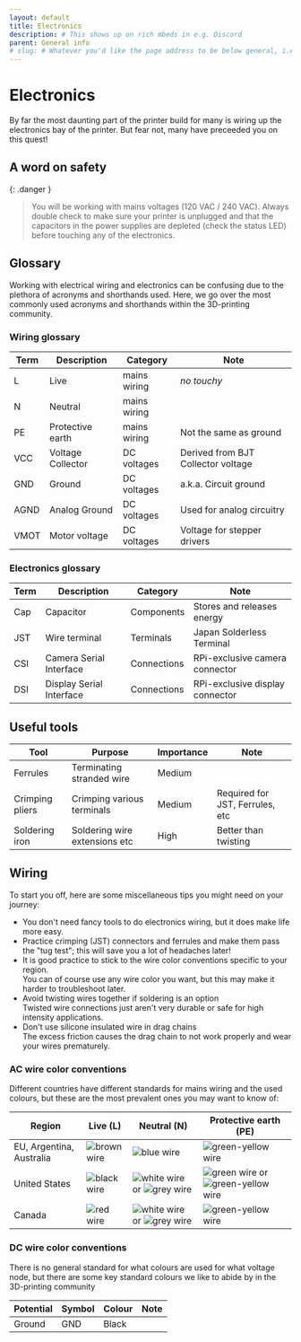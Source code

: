 ```yaml
---
layout: default
title: Electronics
description: # This shows up on rich mbeds in e.g. Discord
parent: General info
# slug: # Whatever you'd like the page address to be below general, i.e. docs.vzbot.org/general/<page>/
---
```


# Electronics

By far the most daunting part of the printer build for many is wiring up the electronics bay of the printer. But fear not, many have preceeded you on this quest!

## A word on safety

{: .danger }
> You will be working with mains voltages (120 VAC / 240 VAC). Always double check to make sure your printer is unplugged and that the capacitors in the power supplies are depleted (check the status LED) before touching any of the electronics.

## Glossary

Working with electrical wiring and electronics can be confusing due to the plethora of acronyms and shorthands used. Here, we go over the most commonly used acronyms and shorthands within the 3D-printing community.

### Wiring glossary

| Term | Description       | Category     | Note                               |
| ---- | ----------------- | ------------ | ---------------------------------- |
| L    | Live              | mains wiring | *no touchy*                        |
| N    | Neutral           | mains wiring |                                    |
| PE   | Protective earth  | mains wiring | Not the same as ground             |
| VCC  | Voltage Collector | DC voltages  | Derived from BJT Collector voltage |
| GND  | Ground            | DC voltages  | a.k.a. Circuit ground              |
| AGND | Analog Ground     | DC voltages  | Used for analog circuitry          |
| VMOT | Motor voltage     | DC voltages  | Voltage for stepper drivers        |

### Electronics glossary

| Term | Description              | Category    | Note                            |
| ---- | ------------------------ | ----------- | ------------------------------- |
| Cap  | Capacitor                | Components  | Stores and releases energy      |
| JST  | Wire terminal            | Terminals   | Japan Solderless Terminal       |
| CSI  | Camera Serial Interface  | Connections | RPi-exclusive camera connector  |
| DSI  | Display Serial Interface | Connections | RPi-exclusive display connector |

## Useful tools

| Tool            | Purpose                       | Importance | Note                            |
| --------------- | ----------------------------- | ---------- | ------------------------------- |
| Ferrules        | Terminating stranded wire     | Medium     |                                 |
| Crimping pliers | Crimping various terminals    | Medium     | Required for JST, Ferrules, etc |
| Soldering iron  | Soldering wire extensions etc | High       | Better than twisting            |

## Wiring

To start you off, here are some miscellaneous tips you might need on your journey:

- You don't need fancy tools to do electronics wiring, but it does make life more easy.
- Practice crimping (JST) connectors and ferrules and make them pass the "tug test"; this will save you a lot of headaches later!
- It is good practice to stick to the wire color conventions specific to your region.  
    You can of course use any wire color you want, but this may make it harder to troubleshoot later.
- Avoid twisting wires together if soldering is an option  
    Twisted wire connections just aren't very durable or safe for high intensity applications.
- Don't use silicone insulated wire in drag chains  
    The excess friction causes the drag chain to not work properly and wear your wires prematurely.

### AC wire color conventions

Different countries have different standards for mains wiring and the used colours, but these are the most prevalent ones you may want to know of:

| Region                   | Live (L)      | Neutral (N)                   | Protective earth (PE)                 |
| ------------------------ | ------------- | ----------------------------- | ------------------------------------- |
| EU, Argentina, Australia | ![brown wire] | ![blue wire]                  | ![green-yellow wire]                  |
| United States            | ![black wire] | ![white wire] or ![grey wire] | ![green wire] or ![green-yellow wire] |
| Canada                   | ![red wire]   | ![white wire] or ![grey wire] | ![green-yellow wire]                  |

### DC wire color conventions

There is no general standard for what colours are used for what voltage node, but there are some key standard colours we like to abide by in the 3D-printing community

| Potential | Symbol | Colour | Note |
| --------- | ------ | ------ | ---- |
| Ground    | GND    | Black  |      |

[brown wire]: /assets/images/general/electronics/wire-brown.png
[blue wire]: /assets/images/general/electronics/wire-blue.png
[green-yellow wire]: /assets/images/general/electronics/wire-green-yellow.png
[black wire]: /assets/images/general/electronics/wire-black.png
[white wire]: /assets/images/general/electronics/wire-white.png
[grey wire]: /assets/images/general/electronics/wire-grey.png
[green wire]: /assets/images/general/electronics/wire-green.png
[red wire]: /assets/images/general/electronics/wire-red.png
